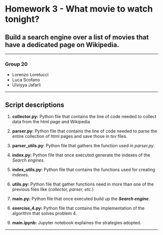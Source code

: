 # Homework 3 - What movie to watch tonight?
## Build a search engine over a list of movies that have a dedicated page on Wikipedia.
***
### Group 20

* Lorenzo Loretucci
* Luca Scofano 
* Ulviyya Jafarli
***
## Script descriptions

1. **collector.py:** Python file that contains the line of code needed to collect data from the html page and Wikipedia

2. **parser.py:** Python file that contains the line of code needed to parse the entire collection of html pages and save those in *tsv* files.

3. **parser_utils.py**: Python file that gathers the function used in *parser.py*.

4. **index.py:** Python file that once executed generate the indexes of the *Search engines*.

5. **index_utils.py:** Python file that contains the functions used for creating *indexes*.

6. **utils.py:** Python file that gather functions need in more than one of the previous files like (*collector, parser, etc.*)

7. **main.py:** Python file that once executed build up the **_Search engine_**.

8. **exercise_4.py:** Python file that contains the implementation of the algorithm that solves problem 4.

9. **main.ipynb:** Jupyter notebook explaines the strategies adopted. 
***

